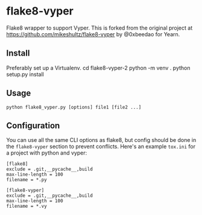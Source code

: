 # flake8-vyper

Flake8 wrapper to support Vyper.  This is forked from the original project at https://github.com/mikeshultz/flake8-vyper by @0xbeedao for Yearn.

## Install

Preferably set up a Virtualenv.
    cd flake8-vyper-2
    python -m venv .
    python setup.py install
    
## Usage

    python flake8_vyper.py [options] file1 [file2 ...]

## Configuration

You can use all the same CLI options as flake8, but config should be done in the `flake8-vyper`
section to prevent conflicts.  Here's an example `tox.ini` for a project with python and vyper:

    [flake8]
    exclude = .git,__pycache__,build
    max-line-length = 100
    filename = *.py

    [flake8-vyper]
    exclude = .git,__pycache__,build
    max-line-length = 100
    filename = *.vy
